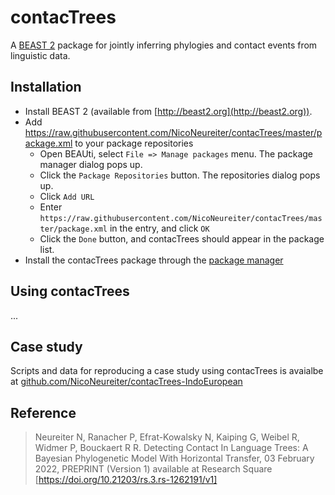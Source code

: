 # contacTrees
A [BEAST 2](http://beast2.org/) package for jointly inferring phylogies and contact events from linguistic data.

## Installation
* Install BEAST 2 (available from [http://beast2.org](http://beast2.org)).
* Add https://raw.githubusercontent.com/NicoNeureiter/contacTrees/master/package.xml to your package repositories
	* Open BEAUti, select `File => Manage packages` menu. The package manager dialog pops up.
	* Click the `Package Repositories` button. The repositories dialog pops up.
	* Click `Add URL`
	* Enter `https://raw.githubusercontent.com/NicoNeureiter/contacTrees/master/package.xml` in the entry, and click `OK`
	* Click the `Done` button, and contacTrees should appear in the package list.
* Install the contacTrees package through the [package manager](http://www.beast2.org/managing-packages/)

## Using contacTrees
...

## Case study
Scripts and data for reproducing a case study using contacTrees is avaialbe at [github.com/NicoNeureiter/contacTrees-IndoEuropean](https://github.com/NicoNeureiter/contacTrees-IndoEuropean)

## Reference
> Neureiter N, Ranacher P, Efrat-Kowalsky N, Kaiping G, Weibel R, Widmer P, Bouckaert R R. Detecting Contact In Language Trees: A Bayesian Phylogenetic Model With Horizontal Transfer, 03 February 2022, PREPRINT (Version 1) available at Research Square [https://doi.org/10.21203/rs.3.rs-1262191/v1]
